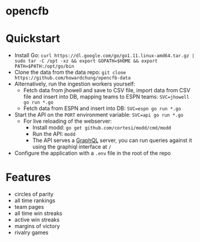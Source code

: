 opencfb
====

Quickstart
====
* Install Go: `curl https://dl.google.com/go/go1.11.linux-amd64.tar.gz | sudo tar -C /opt -xz && export GOPATH=$HOME && export PATH=$PATH:/opt/go/bin`
* Clone the data from the data repo: `git clone https://github.com/howardchung/opencfb-data`
* Alternatively, run the ingestion workers yourself:
  * Fetch data from jhowell and save to CSV file, import data from CSV file and insert into DB, mapping teams to ESPN teams: `SVC=jhowell go run *.go`
  * Fetch data from ESPN and insert into DB: `SVC=espn go run *.go`
* Start the API on the `PORT` environment variable: `SVC=api go run *.go`
  * For live reloading of the webserver:
    * Install modd: `go get github.com/cortesi/modd/cmd/modd`
    * Run the API: `modd`
    * The API serves a [GraphQL](https://github.com/graphql) server, you can run queries against it using the graphiql interface at `/`
* Configure the application with a `.env` file in the root of the repo

Features
====
* circles of parity
* all time rankings
* team pages
* all time win streaks
* active win streaks
* margins of victory
* rivalry games
